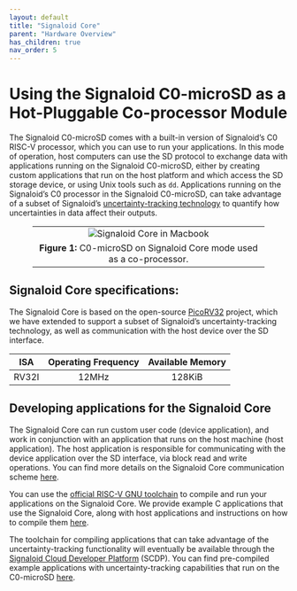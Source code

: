 ```yaml
---
layout: default
title: "Signaloid Core"
parent: "Hardware Overview"
has_children: true
nav_order: 5
---
```


# Using the Signaloid C0-microSD as a Hot-Pluggable Co-processor Module
The Signaloid C0-microSD comes with a built-in version of Signaloid’s C0 RISC-V processor, which you can use to run your applications. In this mode of operation, host computers can use the SD protocol to exchange data with applications running on the Signaloid C0-microSD, either by creating custom applications that run on the host platform and which access the SD storage device, or using Unix tools such as `dd`. Applications running on the Signaloid’s C0 processor in the Signaloid C0-microSD, can take advantage of a subset of Signaloid’s [uncertainty-tracking technology](https://signaloid.com/technology) to quantify how uncertainties in data affect their outputs.

<!-- | ![Signaloid Core on C0-microSD illustration](/assets/images/ortho-renders/C0-microSD-signaloid-core/C0-microSD-with-signaloid-core.png) | ![Signaloid Core on Macbook](/assets/images/macbook-animations/inserted-green-led.png) |
| :-------------------------------------------------------------------------------------------------------------------------------------: | :------------------------------------------------------------------------------------: |
|                                        **Figure 1:** Signaloid Core on C0-microSD illustration.                                         |        **Figure 2:** C0-microSD on Signaloid Core mode used as a co-processor.         | -->

<div style="max-width: 420px; margin-left: auto; margin-right: auto; margin-top: 16px">
    <table style = "text-align: center;">
    <tr>
        <td><img src="/assets/images/macbook-animations/inserted-green-led.png" alt="Signaloid Core in Macbook"/></td>
    </tr>
    <tr>
        <td><b>Figure 1:</b> C0-microSD on Signaloid Core mode used as a co-processor.</td>
    </tr>
    </table>
</div>

## Signaloid Core specifications:
The Signaloid Core is based on the open-source [PicoRV32](https://github.com/YosysHQ/picorv32) project, which we have extended to support a subset of Signaloid’s uncertainty-tracking technology, as well as communication with the host device over the SD interface.

|  ISA  | Operating Frequency | Available Memory |
| :---: | :-----------------: | :--------------: |
| RV32I |        12MHz        |      128KiB      |

## Developing applications for the Signaloid Core
The Signaloid Core can run custom user code (device application), and work in conjunction with an application that runs on the host machine (host application). The host application is responsible for communicating with the device application over the SD interface, via block read and write operations. You can find more details on the Signaloid Core communication scheme [here](/hardware-overview/signaloid-core/communication-scheme.html).

You can use the [official RISC-V GNU toolchain](https://github.com/riscv-collab/riscv-gnu-toolchain) to compile and run your applications on the Signaloid Core. We provide example C applications that use the Signaloid Core, along with host applications and instructions on how to compile them [here](https://github.com/signaloid/C0-microSD-Hardware).

The toolchain for compiling applications that can take advantage of the uncertainty-tracking functionality will eventually be available through the [Signaloid Cloud Developer Platform](https://get.signaloid.io) (SCDP). You can find pre-compiled example applications with uncertainty-tracking capabilities that run on the C0-microSD [here](https://github.com/signaloid?q=Signaloid-C0-microSD-Demo).
